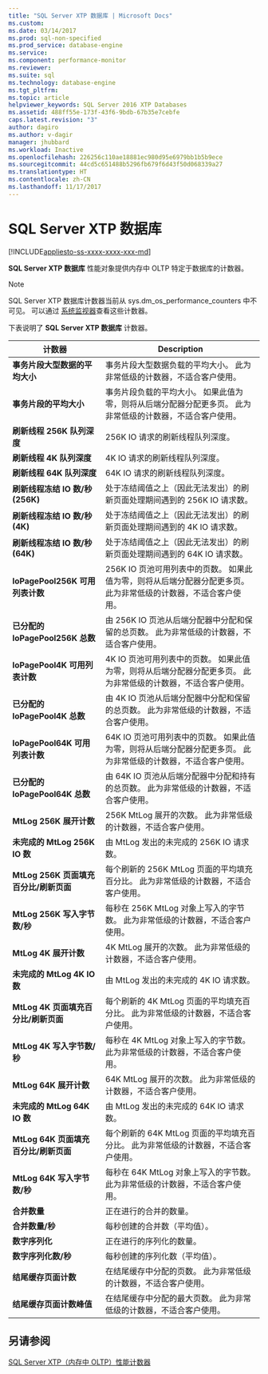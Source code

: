 ```yaml
---
title: "SQL Server XTP 数据库 | Microsoft Docs"
ms.custom: 
ms.date: 03/14/2017
ms.prod: sql-non-specified
ms.prod_service: database-engine
ms.service: 
ms.component: performance-monitor
ms.reviewer: 
ms.suite: sql
ms.technology: database-engine
ms.tgt_pltfrm: 
ms.topic: article
helpviewer_keywords: SQL Server 2016 XTP Databases
ms.assetid: 488ff55e-173f-43f6-9bdb-67b35e7cebfe
caps.latest.revision: "3"
author: dagiro
ms.author: v-dagir
manager: jhubbard
ms.workload: Inactive
ms.openlocfilehash: 226256c110ae18881ec980d95e6979bb1b5b9ece
ms.sourcegitcommit: 44cd5c651488b5296fb679f6d43f50d068339a27
ms.translationtype: HT
ms.contentlocale: zh-CN
ms.lasthandoff: 11/17/2017
---
```

# <a name="sql-server-xtp-databases"></a>SQL Server XTP 数据库
[!INCLUDE[appliesto-ss-xxxx-xxxx-xxx-md](../../includes/appliesto-ss-xxxx-xxxx-xxx-md.md)]

**SQL Server XTP 数据库** 性能对象提供内存中 OLTP 特定于数据库的计数器。

> [!NOTE]
>  SQL Server XTP 数据库计数器当前从 sys.dm_os_performance_counters 中不可见。  可以通过 [系统监视器](../../relational-databases/performance/start-system-monitor-windows.md)查看这些计数器。

下表说明了 **SQL Server XTP 数据库** 计数器。

|计数器|Description| 
|-------------|-----------------|  
|**事务片段大型数据的平均大小**|事务片段大型数据负载的平均大小。 此为非常低级的计数器，不适合客户使用。|
|**事务片段的平均大小**|事务片段负载的平均大小。 如果此值为零，则将从后端分配器分配更多页。 此为非常低级的计数器，不适合客户使用。|
|**刷新线程 256K 队列深度**|256K IO 请求的刷新线程队列深度。|
|**刷新线程 4K 队列深度**|4K IO 请求的刷新线程队列深度。|
|**刷新线程 64K 队列深度**|64K IO 请求的刷新线程队列深度。|
|**刷新线程冻结 IO 数/秒 (256K)**|处于冻结阈值之上（因此无法发出）的刷新页面处理期间遇到的 256K IO 请求数。|
|**刷新线程冻结 IO 数/秒 (4K)**|处于冻结阈值之上（因此无法发出）的刷新页面处理期间遇到的 4K IO 请求数。|
|**刷新线程冻结 IO 数/秒 (64K)**|处于冻结阈值之上（因此无法发出）的刷新页面处理期间遇到的 64K IO 请求数。|
|**IoPagePool256K 可用列表计数**|256K IO 页池可用列表中的页数。 如果此值为零，则将从后端分配器分配更多页。 此为非常低级的计数器，不适合客户使用。|
|**已分配的 IoPagePool256K 总数**|由 256K IO 页池从后端分配器中分配和保留的总页数。 此为非常低级的计数器，不适合客户使用。|
|**IoPagePool4K 可用列表计数**|4K IO 页池可用列表中的页数。 如果此值为零，则将从后端分配器分配更多页。 此为非常低级的计数器，不适合客户使用。|
|**已分配的 IoPagePool4K 总数**|由 4K IO 页池从后端分配器中分配和保留的总页数。 此为非常低级的计数器，不适合客户使用。|
|**IoPagePool64K 可用列表计数**|64K IO 页池可用列表中的页数。 如果此值为零，则将从后端分配器分配更多页。 此为非常低级的计数器，不适合客户使用。|
|**已分配的 IoPagePool64K 总数**|由 64K IO 页池从后端分配器中分配和持有的总页数。 此为非常低级的计数器，不适合客户使用。|
|**MtLog 256K 展开计数**|256K MtLog 展开的次数。 此为非常低级的计数器，不适合客户使用。|
|**未完成的 MtLog 256K IO 数**|由 MtLog 发出的未完成的 256K IO 请求数。|
|**MtLog 256K 页面填充百分比/刷新页面**|每个刷新的 256K MtLog 页面的平均填充百分比。 此为非常低级的计数器，不适合客户使用。|
|**MtLog 256K 写入字节数/秒**|每秒在 256K MtLog 对象上写入的字节数。 此为非常低级的计数器，不适合客户使用。|
|**MtLog 4K 展开计数**|4K MtLog 展开的次数。 此为非常低级的计数器，不适合客户使用。|
|**未完成的 MtLog 4K IO 数**|由 MtLog 发出的未完成的 4K IO 请求数。|
|**MtLog 4K 页面填充百分比/刷新页面**|每个刷新的 4K MtLog 页面的平均填充百分比。 此为非常低级的计数器，不适合客户使用。|
|**MtLog 4K 写入字节数/秒**|每秒在 4K MtLog 对象上写入的字节数。 此为非常低级的计数器，不适合客户使用。|
|**MtLog 64K 展开计数**|64K MtLog 展开的次数。 此为非常低级的计数器，不适合客户使用。|
|**未完成的 MtLog 64K IO 数**|由 MtLog 发出的未完成的 64K IO 请求数。|
|**MtLog 64K 页面填充百分比/刷新页面**|每个刷新的 64K MtLog 页面的平均填充百分比。 此为非常低级的计数器，不适合客户使用。|
|**MtLog 64K 写入字节数/秒**|每秒在 64K MtLog 对象上写入的字节数。 此为非常低级的计数器，不适合客户使用。|
|**合并数量**|正在进行的合并的数量。|
|**合并数量/秒**|每秒创建的合并数（平均值）。|
|**数字序列化**|正在进行的序列化的数量。|
|**数字序列化数/秒**|每秒创建的序列化数（平均值）。|
|**结尾缓存页面计数**|在结尾缓存中分配的页数。 此为非常低级的计数器，不适合客户使用。|
|**结尾缓存页面计数峰值**|在结尾缓存中分配的最大页数。 此为非常低级的计数器，不适合客户使用。|


## <a name="see-also"></a>另请参阅  
[SQL Server XTP（内存中 OLTP）性能计数器](../../relational-databases/performance-monitor/sql-server-xtp-in-memory-oltp-performance-counters.md)

